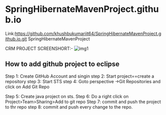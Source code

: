 # SpringHibernateMavenProject.github.io
Link:https://github.com/khushbukumariit64/SpringHibernateMavenProject.github.io.git
SpringHibernateMavenProject

CRM PROJECT SCREENSHORT:-
![img1](https://user-images.githubusercontent.com/76140789/105274623-8c911200-5bc3-11eb-81fb-df715d50cbe3.png)

How to add github project to eclipse
-----------------------------------------
Step 1: Create GitHub Account and singin
step 2: Start project==create a repository
step 3: Start STS
step 4: Goto perspective ->Git Repositories and click on Add Git Repo

Step 5: Create java project on sts.
Step 6: Do a right click on Project>Team>Sharing>Add to git repo
Step 7: commit and push the project to thr repo
step 8: commit and push every change to the repo.
